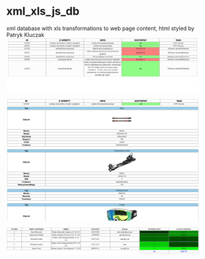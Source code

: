 # xml_xls_js_db

xml database with xls transformations to web page content, html styled by Patryk Kluczak
![alt text](https://github.com/andrzejkowalczyk227/xml_xls_js_db/blob/master/sprzet1.PNG)

![alt text](https://github.com/andrzejkowalczyk227/xml_xls_js_db/blob/master/sprzet2.PNG)

![alt text](https://github.com/andrzejkowalczyk227/xml_xls_js_db/blob/master/klienci.PNG)

